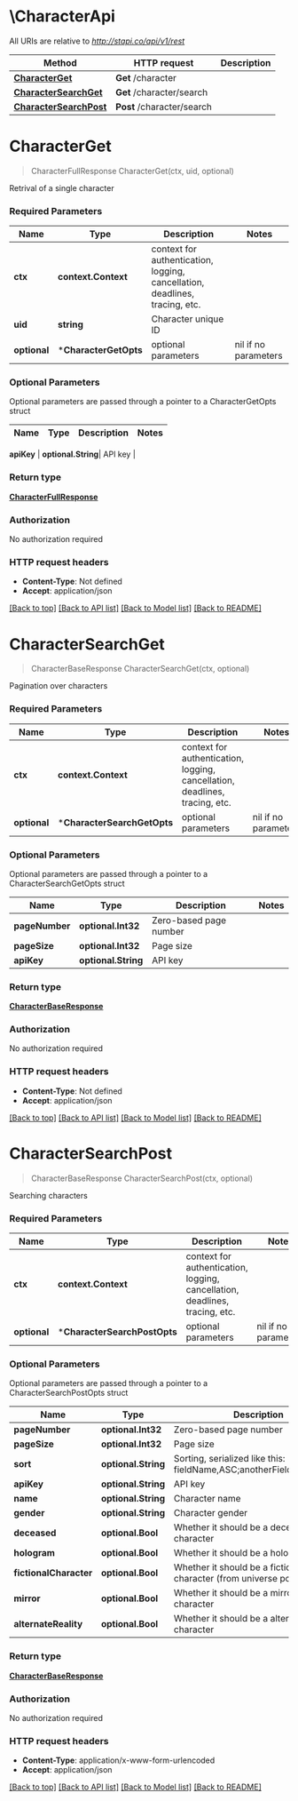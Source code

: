 # \CharacterApi

All URIs are relative to *http://stapi.co/api/v1/rest*

Method | HTTP request | Description
------------- | ------------- | -------------
[**CharacterGet**](CharacterApi.md#CharacterGet) | **Get** /character | 
[**CharacterSearchGet**](CharacterApi.md#CharacterSearchGet) | **Get** /character/search | 
[**CharacterSearchPost**](CharacterApi.md#CharacterSearchPost) | **Post** /character/search | 


# **CharacterGet**
> CharacterFullResponse CharacterGet(ctx, uid, optional)


Retrival of a single character

### Required Parameters

Name | Type | Description  | Notes
------------- | ------------- | ------------- | -------------
 **ctx** | **context.Context** | context for authentication, logging, cancellation, deadlines, tracing, etc.
  **uid** | **string**| Character unique ID | 
 **optional** | ***CharacterGetOpts** | optional parameters | nil if no parameters

### Optional Parameters
Optional parameters are passed through a pointer to a CharacterGetOpts struct

Name | Type | Description  | Notes
------------- | ------------- | ------------- | -------------

 **apiKey** | **optional.String**| API key | 

### Return type

[**CharacterFullResponse**](CharacterFullResponse.md)

### Authorization

No authorization required

### HTTP request headers

 - **Content-Type**: Not defined
 - **Accept**: application/json

[[Back to top]](#) [[Back to API list]](../README.md#documentation-for-api-endpoints) [[Back to Model list]](../README.md#documentation-for-models) [[Back to README]](../README.md)

# **CharacterSearchGet**
> CharacterBaseResponse CharacterSearchGet(ctx, optional)


Pagination over characters

### Required Parameters

Name | Type | Description  | Notes
------------- | ------------- | ------------- | -------------
 **ctx** | **context.Context** | context for authentication, logging, cancellation, deadlines, tracing, etc.
 **optional** | ***CharacterSearchGetOpts** | optional parameters | nil if no parameters

### Optional Parameters
Optional parameters are passed through a pointer to a CharacterSearchGetOpts struct

Name | Type | Description  | Notes
------------- | ------------- | ------------- | -------------
 **pageNumber** | **optional.Int32**| Zero-based page number | 
 **pageSize** | **optional.Int32**| Page size | 
 **apiKey** | **optional.String**| API key | 

### Return type

[**CharacterBaseResponse**](CharacterBaseResponse.md)

### Authorization

No authorization required

### HTTP request headers

 - **Content-Type**: Not defined
 - **Accept**: application/json

[[Back to top]](#) [[Back to API list]](../README.md#documentation-for-api-endpoints) [[Back to Model list]](../README.md#documentation-for-models) [[Back to README]](../README.md)

# **CharacterSearchPost**
> CharacterBaseResponse CharacterSearchPost(ctx, optional)


Searching characters

### Required Parameters

Name | Type | Description  | Notes
------------- | ------------- | ------------- | -------------
 **ctx** | **context.Context** | context for authentication, logging, cancellation, deadlines, tracing, etc.
 **optional** | ***CharacterSearchPostOpts** | optional parameters | nil if no parameters

### Optional Parameters
Optional parameters are passed through a pointer to a CharacterSearchPostOpts struct

Name | Type | Description  | Notes
------------- | ------------- | ------------- | -------------
 **pageNumber** | **optional.Int32**| Zero-based page number | 
 **pageSize** | **optional.Int32**| Page size | 
 **sort** | **optional.String**| Sorting, serialized like this: fieldName,ASC;anotherFieldName,DESC | 
 **apiKey** | **optional.String**| API key | 
 **name** | **optional.String**| Character name | 
 **gender** | **optional.String**| Character gender | 
 **deceased** | **optional.Bool**| Whether it should be a deceased character | 
 **hologram** | **optional.Bool**| Whether it should be a hologram | 
 **fictionalCharacter** | **optional.Bool**| Whether it should be a fictional character (from universe point of view) | 
 **mirror** | **optional.Bool**| Whether it should be a mirror universe character | 
 **alternateReality** | **optional.Bool**| Whether it should be a alternate reality character | 

### Return type

[**CharacterBaseResponse**](CharacterBaseResponse.md)

### Authorization

No authorization required

### HTTP request headers

 - **Content-Type**: application/x-www-form-urlencoded
 - **Accept**: application/json

[[Back to top]](#) [[Back to API list]](../README.md#documentation-for-api-endpoints) [[Back to Model list]](../README.md#documentation-for-models) [[Back to README]](../README.md)

